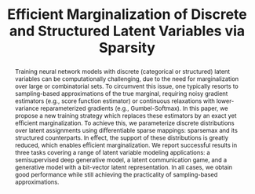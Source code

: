 ---
title: "Efficient Marginalization of Discrete and Structured Latent Variables via Sparsity"
collection: publications
permalink: /publication/202012-sparse-discrete-latent
authors: 'Gonçalo M. Correia, Vlad Niculae, Wilker Aziz and André F.T. Martins'
conference: 'In Proceedings of NeurIPS'
conference_year: '2020'
arxiv_link: 'https://arxiv.org/abs/2007.01919'
code_link: 'https://github.com/deep-spin/sparse-marginalization-lvm'
abstract: 'Training neural network models with discrete (categorical or structured) latent variables can be computationally challenging, due to the need for marginalization over large or combinatorial sets. To circumvent this issue, one typically resorts to sampling-based approximations of the true marginal, requiring noisy gradient estimators (e.g., score function estimator) or continuous relaxations with lower-variance reparameterized gradients (e.g., Gumbel-Softmax). In this paper, we propose a new training strategy which replaces these estimators by an exact yet efficient marginalization. To achieve this, we parameterize discrete distributions over latent assignments using differentiable sparse mappings: sparsemax and its structured counterparts. In effect, the support of these distributions is greatly reduced, which enables efficient marginalization. We report successful results in three tasks covering a range of latent variable modeling applications: a semisupervised deep generative model, a latent communication game, and a generative model with a bit-vector latent representation. In all cases, we obtain good performance while still achieving the practicality of sampling-based approximations.'
bibtex: "@inproceedings{correia2020EfficientMarginalizationDiscrete,
title = {Efficient {{Marginalization}} of {{Discrete}} and {{Structured Latent Variables}} via {{Sparsity}}},
booktitle = {Proceedings of {{NeurIPS}}},
author = {Correia, Gonçalo M. and Niculae, Vlad and Aziz, Wilker and Martins, André F. T.},
year = {2020},
url = {http://arxiv.org/abs/2007.01919}}"
comment: 'Spotlight paper. <a href="https://slideslive.com/embed/presentation/38937873" target="_blank">Video</a>.'
---